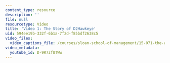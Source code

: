 ```yaml
---
content_type: resource
description: ''
file: null
resourcetype: Video
title: 'Video 1: The Story of D2Hawkeye'
uid: 594ee19b-332f-6b1a-7f2d-f85bdf2638c5
video_files:
  video_captions_file: /courses/sloan-school-of-management/15-071-the-analytics-edge-spring-2017/trees/keeping-an-eye-on-healthcare-costs-the-d2hawkeye-story/video-1-the-story-of-d2hawkeye-0/D-9R7zfUTWw.vtt
video_metadata:
  youtube_id: D-9R7zfUTWw
---
```

